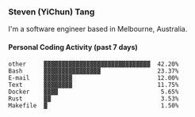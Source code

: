 ### Steven (YiChun) Tang

I'm a software engineer based in Melbourne, Australia.

#### Personal Coding Activity (past 7 days)
```
other     ▓▓▓▓▓▓▓▓▓▓▓▓▓▓▓▓▓▓▓▓▓▓▓▓▓▓▓▓▓▓  42.20%
Bash      ▓▓▓▓▓▓▓▓▓▓▓▓▓▓▓▓                23.37%
E-mail    ▓▓▓▓▓▓▓▓                        12.00%
Text      ▓▓▓▓▓▓▓▓                        11.75%
Docker    ▓▓▓▓                             5.65%
Rust      ▓▓                               3.53%
Makefile  ▓                                1.50%
```

